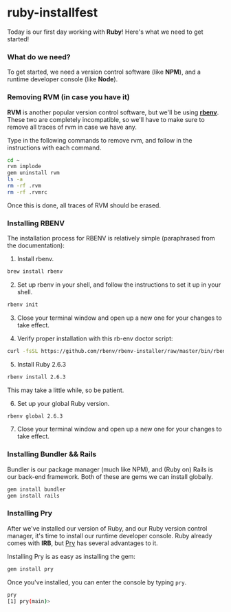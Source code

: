 # ruby-installfest

Today is our first day working with **Ruby**! Here's what we need to get started!

### What do we need?

To get started, we need a version control software (like **NPM**), and a runtime developer console (like **Node**).

### Removing RVM (in case you have it)
**RVM** is another popular version control software, but we'll be using [**rbenv**](https://github.com/rbenv/rbenv). These two are completely incompatible, so we'll have to make sure to remove all traces of rvm in case we have any.

Type in the following commands to remove rvm, and follow in the instructions with each command.

```sh
cd ~
rvm implode
gem uninstall rvm
ls -a
rm -rf .rvm
rm -rf .rvmrc
```

Once this is done, all traces of RVM should be erased.

### Installing RBENV

The installation process for RBENV is relatively simple (paraphrased from the documentation):

1. Install rbenv.

```sh
brew install rbenv
```

2. Set up rbenv in your shell, and follow the instructions to set it up in your shell.

```sh
rbenv init
```

3. Close your terminal window and open up a new one for your changes to take effect.

4. Verify proper installation with this rb-env doctor script:
```sh
curl -fsSL https://github.com/rbenv/rbenv-installer/raw/master/bin/rbenv-doctor | bash
```

5. Install Ruby 2.6.3
```sh
rbenv install 2.6.3
```

This may take a little while, so be patient.

6. Set up your global Ruby version.

```sh
rbenv global 2.6.3
```

7. Close your terminal window and open up a new one for your changes to take effect.

### Installing Bundler && Rails

Bundler is our package manager (much like NPM), and (Ruby on) Rails is our back-end framework. Both of these are gems we can install globally.

```sh
gem install bundler
gem install rails
```

### Installing Pry

After we've installed our version of Ruby, and our Ruby version control manager, it's time to install our runtime developer console. Ruby already comes with **IRB**, but [Pry](https://github.com/pry/pry) has several advantages to it.

Installing Pry is as easy as installing the gem:

```sh
gem install pry
```

Once you've installed, you can enter the console by typing `pry`.

```sh
pry
[1] pry(main)>
```
